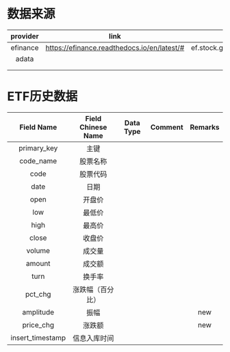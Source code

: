 # 数据来源

| provider |                    link                     |                 api                 | remark |
| :------: | :-----------------------------------------: | :---------------------------------: | :----: |
| efinance | https://efinance.readthedocs.io/en/latest/# | ef.stock.get_history_bill('300750') |        |
|  adata   |                                             |                                     |        |
|          |                                             |                                     |        |
|          |                                             |                                     |        |



# ETF历史数据

|    Field Name    | Field Chinese Name | Data Type | Comment | Remarks |
| :--------------: | :----------------: | :-------: | :-----: | :-----: |
|   primary_key    |        主键        |           |         |         |
|    code_name     |      股票名称      |           |         |         |
|       code       |      股票代码      |           |         |         |
|       date       |        日期        |           |         |         |
|       open       |       开盘价       |           |         |         |
|       low        |       最低价       |           |         |         |
|       high       |       最高价       |           |         |         |
|      close       |       收盘价       |           |         |         |
|      volume      |       成交量       |           |         |         |
|      amount      |       成交额       |           |         |         |
|       turn       |       换手率       |           |         |         |
|     pct_chg      |  涨跌幅（百分比）  |           |         |         |
|    amplitude     |        振幅        |           |         |   new   |
|    price_chg     |       涨跌额       |           |         |   new   |
| insert_timestamp |    信息入库时间    |           |         |         |

#            
